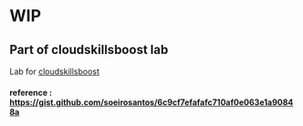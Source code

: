 # WIP

## Part of cloudskillsboost lab

Lab for [cloudskillsboost](https://www.cloudskillsboost.google/focuses/7797?catalog_rank=%7B%22rank%22%3A1%2C%22num_filters%22%3A0%2C%22has_search%22%3Atrue%7D&parent=catalog&qlcampaign=1q-sneakpeek-0418%3A%3AcEyxYl6J20dNK252bhjeew&search_id=16160220)


#### reference : https://gist.github.com/soeirosantos/6c9cf7efafafc710af0e063e1a90848a
